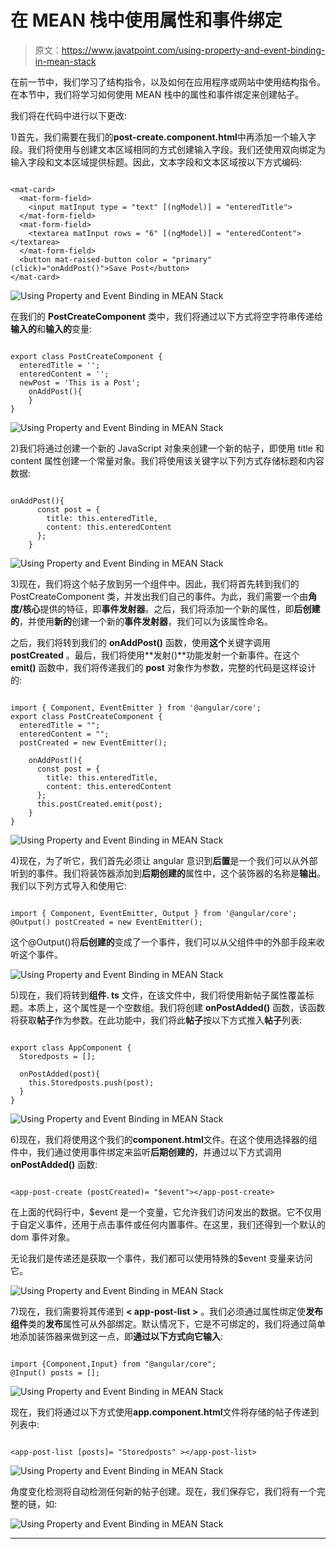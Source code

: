# 在 MEAN 栈中使用属性和事件绑定

> 原文：<https://www.javatpoint.com/using-property-and-event-binding-in-mean-stack>

在前一节中，我们学习了结构指令，以及如何在应用程序或网站中使用结构指令。在本节中，我们将学习如何使用 MEAN 栈中的属性和事件绑定来创建帖子。

我们将在代码中进行以下更改:

1)首先，我们需要在我们的**post-create.component.html**中再添加一个输入字段。我们将使用与创建文本区域相同的方式创建输入字段。我们还使用双向绑定为输入字段和文本区域提供标题。因此，文本字段和文本区域按以下方式编码:

```

<mat-card>
  <mat-form-field>
    <input matInput type = "text" [(ngModel)] = "enteredTitle">
  </mat-form-field>
  <mat-form-field>
    <textarea matInput rows = "6" [(ngModel)] = "enteredContent"></textarea>
  </mat-form-field>
  <button mat-raised-button color = "primary" (click)="onAddPost()">Save Post</button>
</mat-card>

```

![Using Property and Event Binding in MEAN Stack](img/67184ddba85162d46ee87002620737b3.png)

在我们的 **PostCreateComponent** 类中，我们将通过以下方式将空字符串传递给**输入的**和**输入的**变量:

```

export class PostCreateComponent {
  enteredTitle = '';
  enteredContent = '';
  newPost = 'This is a Post';
    onAddPost(){
    }
}

```

![Using Property and Event Binding in MEAN Stack](img/bcce90d4e78a60045ae0582ed85f26df.png)

2)我们将通过创建一个新的 JavaScript 对象来创建一个新的帖子，即使用 title 和 content 属性创建一个常量对象。我们将使用该关键字以下列方式存储标题和内容数据:

```

onAddPost(){
      const post = {
        title: this.enteredTitle,
        content: this.enteredContent
      };
    }

```

![Using Property and Event Binding in MEAN Stack](img/5e65136bcd206228b20d86addfc60bba.png)

3)现在，我们将这个帖子放到另一个组件中。因此，我们将首先转到我们的 PostCreateComponent 类，并发出我们自己的事件。为此，我们需要一个由**角度/核心**提供的特征，即**事件发射器**。之后，我们将添加一个新的属性，即**后创建的**，并使用**新的**创建一个新的**事件发射器**，我们可以为该属性命名。

之后，我们将转到我们的 **onAddPost()** 函数，使用**这个**关键字调用 **postCreated** 。最后，我们将使用**发射()**功能发射一个新事件。在这个 **emit()** 函数中，我们将传递我们的 **post** 对象作为参数，完整的代码是这样设计的:

```

import { Component, EventEmitter } from '@angular/core';
export class PostCreateComponent {
  enteredTitle = "";
  enteredContent = "";
  postCreated = new EventEmitter();

    onAddPost(){
      const post = {
        title: this.enteredTitle,
        content: this.enteredContent
      };
      this.postCreated.emit(post);
    }
}

```

![Using Property and Event Binding in MEAN Stack](img/6d3954f252e6fb648f5786a987456a4e.png)

4)现在，为了听它，我们首先必须让 angular 意识到**后置**是一个我们可以从外部听到的事件。我们将装饰器添加到**后期创建的**属性中，这个装饰器的名称是**输出**。我们以下列方式导入和使用它:

```

import { Component, EventEmitter, Output } from '@angular/core';
@Output() postCreated = new EventEmitter();

```

这个@Output()将**后创建的**变成了一个事件，我们可以从父组件中的外部手段来收听这个事件。

![Using Property and Event Binding in MEAN Stack](img/01ca93716cb5cb0388b2b1c18ddc17d8.png)

5)现在，我们将转到**组件. ts** 文件，在该文件中，我们将使用新帖子属性覆盖标题。本质上，这个属性是一个空数组。我们将创建 **onPostAdded()** 函数，该函数将获取**帖子**作为参数。在此功能中，我们将此**帖子**按以下方式推入**帖子**列表:

```

export class AppComponent {
  Storedposts = [];

  onPostAdded(post){
    this.Storedposts.push(post);
  }
}

```

![Using Property and Event Binding in MEAN Stack](img/1a60eb280196f8873a91bc6a65b74d39.png)

6)现在，我们将使用这个我们的**component.html**文件。在这个使用选择器的组件中，我们通过使用事件绑定来监听**后期创建的**，并通过以下方式调用 **onPostAdded()** 函数:

```

<app-post-create (postCreated)= "$event"></app-post-create>

```

在上面的代码行中，$event 是一个变量，它允许我们访问发出的数据。它不仅用于自定义事件，还用于点击事件或任何内置事件。在这里，我们还得到一个默认的 dom 事件对象。

无论我们是传递还是获取一个事件，我们都可以使用特殊的$event 变量来访问它。

![Using Property and Event Binding in MEAN Stack](img/c25389878edf68eefabb9a6137942c49.png)

7)现在，我们需要将其传递到 **< app-post-list >** 。我们必须通过属性绑定使**发布组件**类的**发布**属性可从外部绑定。默认情况下，它是不可绑定的，我们将通过简单地添加装饰器来做到这一点，即**通过以下方式向它输入**:

```

import {Component,Input} from "@angular/core";
@Input() posts = [];

```

![Using Property and Event Binding in MEAN Stack](img/476934530d5f0045b311d50919269f2c.png)

现在，我们将通过以下方式使用**app.component.html**文件将存储的帖子传递到列表中:

```

<app-post-list [posts]= "Storedposts" ></app-post-list>

```

![Using Property and Event Binding in MEAN Stack](img/c1ed1acbf27842624e719436f4844275.png)

角度变化检测将自动检测任何新的帖子创建。现在，我们保存它，我们将有一个完整的链，如:

![Using Property and Event Binding in MEAN Stack](img/9d778033a6df23e3223b3c0c078faa15.png)

* * *